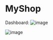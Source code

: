 # MyShop

Dashboard:
![image](https://github.com/cvtai105/MyShop/assets/95127990/b04912d0-eba2-4a7d-82f1-410274e0cb01)

![image](https://github.com/cvtai105/MyShop/assets/95127990/6a2f7111-7cdc-4cbb-a0a7-4b6a0f65c435)
